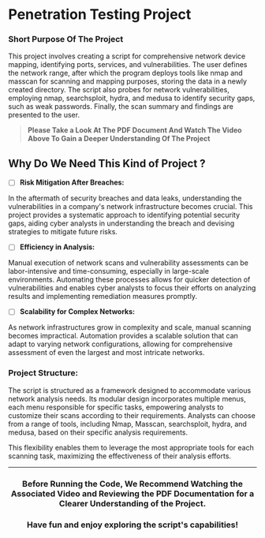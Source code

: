 # Penetration Testing Project
### Short Purpose Of The Project
This project involves creating a script for comprehensive network device mapping, 
identifying ports, services, and vulnerabilities. The user defines the network range, after 
which the program deploys tools like nmap and masscan for scanning and mapping 
purposes, storing the data in a newly created directory. The script also probes for network 
vulnerabilities, employing nmap, searchsploit, hydra, and medusa to identify security gaps, 
such as weak passwords. Finally, the scan summary and findings are presented to the user.

> **Please Take a Look At The PDF Document And Watch The Video Above To Gain a Deeper Understanding Of The Project** 

## Why Do We Need This Kind of Project ? 
- [ ] **Risk Mitigation After Breaches:**
      
In the aftermath of security breaches and data leaks, understanding the vulnerabilities in a 
company's network infrastructure becomes crucial. This project provides a systematic 
approach to identifying potential security gaps, aiding cyber analysts in understanding the 
breach and devising strategies to mitigate future risks.

- [ ] **Efficiency in Analysis:**
      
Manual execution of network scans and vulnerability assessments can be labor-intensive 
and time-consuming, especially in large-scale environments. Automating these processes 
allows for quicker detection of vulnerabilities and enables cyber analysts to focus their 
efforts on analyzing results and implementing remediation measures promptly.

- [ ] **Scalability for Complex Networks:**
      
As network infrastructures grow in complexity and scale, manual scanning becomes 
impractical. Automation provides a scalable solution that can adapt to varying network 
configurations, allowing for comprehensive assessment of even the largest and most 
intricate networks.

### Project Structure:
The script is structured as a framework designed to accommodate various network 
analysis needs. Its modular design incorporates multiple menus, each menu 
responsible for specific tasks, empowering analysts to customize their scans 
according to their requirements. Analysts can choose from a range of tools, 
including Nmap, Masscan, searchsploit, hydra, and medusa, based on their specific 
analysis requirements.    

This flexibility enables them to leverage the most 
appropriate tools for each scanning task, maximizing the effectiveness of their 
analysis efforts.

---

### <p align="center"> Before Running the Code, We Recommend Watching the Associated Video and Reviewing the PDF Documentation for a Clearer Understanding of the Project.</p>
### <p align="center">Have fun and enjoy exploring the script's capabilities!</p>
